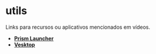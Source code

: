 # utils
Links para recursos ou aplicativos mencionados em vídeos.

- [**Prism Launcher**](https://prismlauncher.org/)
- [**Vesktop**](https://github.com/Vencord/Vesktop)
